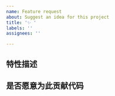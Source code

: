 ```yaml
---
name: Feature request
about: Suggest an idea for this project
title: '✨ '
labels: ''
assignees: ''

---
```


## 特性描述

<!-- 请在这里详述你所需要的特性 -->

## 是否愿意为此贡献代码

<!-- 如果你愿意，欢迎贡献～ -->
